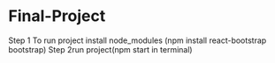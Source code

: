 # Final-Project
Step 1 To run project 
install node_modules (npm install react-bootstrap bootstrap)
Step 2run project(npm start in terminal)
